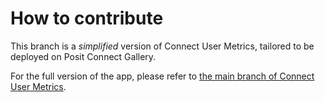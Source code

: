 # How to contribute

This branch is a *simplified* version of Connect User Metrics, tailored to be deployed on Posit Connect Gallery.

For the full version of the app, please refer to [the main branch of Connect User Metrics](https://github.com/Appsilon/ConnectUserMetrics).
